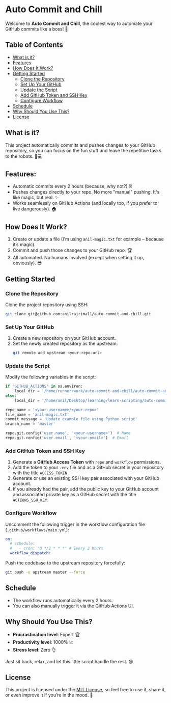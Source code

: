 
# Auto Commit and Chill

Welcome to **Auto Commit and Chill**, the coolest way to automate your GitHub commits like a boss! 🚀

## Table of Contents  
- [What is it?](#what-is-it)  
- [Features](#features)  
- [How Does It Work?](#how-does-it-work)  
- [Getting Started](#getting-started)  
  - [Clone the Repository](#clone-the-repository)  
  - [Set Up Your GitHub](#set-up-your-github)  
  - [Update the Script](#update-the-script)  
  - [Add GitHub Token and SSH Key](#add-github-token-and-ssh-key)  
  - [Configure Workflow](#configure-workflow)  
- [Schedule](#schedule)  
- [Why Should You Use This?](#why-should-you-use-this)  
- [License](#license)  

## What is it?  
This project automatically commits and pushes changes to your GitHub repository, so you can focus on the fun stuff and leave the repetitive tasks to the robots. 🤖💻  

## Features:  
- Automatic commits every 2 hours (because, why not?) ⏰  
- Pushes changes directly to your repo. No more "manual" pushing. It's like magic, but real. ✨  
- Works seamlessly on GitHub Actions (and locally too, if you prefer to live dangerously). 🏠  

## How Does It Work?  
1. Create or update a file (I'm using `anil-magic.txt` for example – because it’s magic).  
2. Commit and push those changes to your GitHub repo. 🏆  
3. All automated. No humans involved (except when setting it up, obviously). 😎  

## Getting Started  

### Clone the Repository  
Clone the project repository using SSH:  
```bash  
git clone git@github.com:anilrajrimal1/auto-commit-and-chill.git  
```  

### Set Up Your GitHub  
1. Create a new repository on your GitHub account.  
2. Set the newly created repository as the upstream:  
   ```bash  
   git remote add upstream <your-repo-url>  
   ```  

### Update the Script  
Modify the following variables in the script:  
```python  
if 'GITHUB_ACTIONS' in os.environ:  
    local_dir = '/home/runner/work/auto-commit-and-chill/auto-commit-and-chill'  
else:  
    local_dir = '/home/anil/Desktop/learning/learn-scripting/auto-commit-and-chill'  

repo_name = '<your-username>/<your-repo>'  
file_name = 'anil-magic.txt'  
commit_message = 'Update example file using Python script'  
branch_name = 'master'  

repo.git.config('user.name', '<your-username>')  # Name  
repo.git.config('user.email', '<your-email>')  # Email  
```  

### Add GitHub Token and SSH Key  
1. Generate a **GitHub Access Token** with `repo` and `workflow` permissions.  
2. Add the token to your `.env` file and as a GitHub secret in your repository with the title `ACCESS_TOKEN`
3. Generate or use an existing SSH key pair associated with your GitHub account. 
4. If you already had the pair, add the public key to your GitHub account and associated private key as a GitHub secret with the title `ACTIONS_SSH_KEY`.

### Configure Workflow  
Uncomment the following trigger in the workflow configuration file (`.github/workflows/main.yml`):  
```yaml  
on:  
  # schedule:  
  #   - cron: '0 */2 * * *' # Every 2 hours  
  workflow_dispatch:  
```  

Push the codebase to the upstream repository forcefully:  
```bash  
git push -u upstream master --force  
```  

## Schedule  
- The workflow runs automatically every 2 hours.  
- You can also manually trigger it via the GitHub Actions UI.  

## Why Should You Use This?  
- **Procrastination level**: Expert 🏆  
- **Productivity level**: 1000% 📈  
- **Stress level**: Zero 👌  

Just sit back, relax, and let this little script handle the rest. 😎  

## License  
This project is licensed under the [MIT License](LICENSE), so feel free to use it, share it, or even improve it if you’re in the mood. 🎉  
